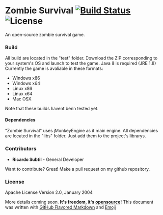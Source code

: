 # Zombie Survival [![Build Status](https://travis-ci.org/Ev1lbl0w/zombie-survival.svg?branch=master)](https://travis-ci.org/Ev1lbl0w/zombie-survival) ![License](https://img.shields.io/badge/License-Apache_v2.0-lightgrey.svg)
An open-source zombie survival game.

### Build
All build are located in the "test" folder. Download the ZIP corresponding to your system's OS and launch to test the game. Java 8 is required (JRE 1.8)
Currently the game is avaliable in these formats:
- Windows x86
- Windows x64
- Linux x86
- Linux x64
- Mac OSX

Note that these builds havent benn tested yet.

#### Dependencies
"Zombie Survival" uses jMonkeyEngine as it main engine. All dependencies are located in the "libs" folder. Just add them to the project's librarys.

### Contributors
 - **Ricardo Subtil** - General Developer

Want to contribute? Great! Make a pull request on my github repository.

### License
Apache License Version 2.0, January 2004

More details coming soon. **It's freedom, it's [opensource](https://opensource.org/)!**
This document was written with [GitHub Flavored Markdown](https://guides.github.com/features/mastering-markdown/) and [Emoji](http://www.emoji-cheat-sheet.com/)
